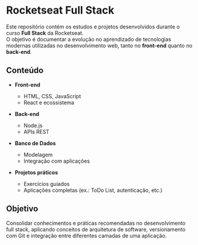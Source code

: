 # Rocketseat Full Stack

Este repositório contém os estudos e projetos desenvolvidos durante o curso **Full Stack** da Rocketseat.  
O objetivo é documentar a evolução no aprendizado de tecnologias modernas utilizadas no desenvolvimento web, tanto no **front-end** quanto no **back-end**.

## Conteúdo

- **Front-end**  
  - HTML, CSS, JavaScript  
  - React e ecossistema

- **Back-end**  
  - Node.js  
  - APIs REST  

- **Banco de Dados**  
  - Modelagem  
  - Integração com aplicações  

- **Projetos práticos**  
  - Exercícios guiados  
  - Aplicações completas (ex.: ToDo List, autenticação, etc.)

## Objetivo

Consolidar conhecimentos e práticas recomendadas no desenvolvimento full stack, aplicando conceitos de arquitetura de software, versionamento com Git e integração entre diferentes camadas de uma aplicação.
